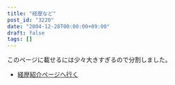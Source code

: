 ```yaml
---
title: "経歴など"
post_id: "3220"
date: "2004-12-28T00:00:00+09:00"
draft: false
tags: []
---
```



このページに載せるには少々大きすぎるので分割しました。



  * [経歴紹介ページへ行く](/legacy/index.php?/Works)
